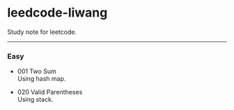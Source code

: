 # leedcode-liwang
Study note for leetcode.

---
### Easy
* 001 Two Sum  
Using hash map. 

* 020 Valid Parentheses  
Using stack.
